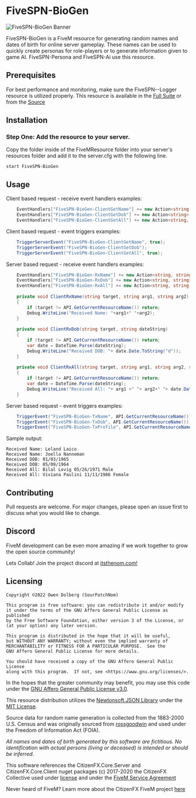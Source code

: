 # FiveSPN-BioGen

![FiveSPN-BioGen Banner](https://cdn.discordapp.com/attachments/1038915355579519117/1039930485331210410/fivespnbiogen.png)

FiveSPN-BioGen is a FiveM resource for generating random names and dates of birth for online server gameplay. These names can be used to quickly create personas for role-players or to generate information given to game AI.
FiveSPN-Persona and FiveSPN-Ai use this resource. 

## Prerequisites

For best performance and monitoring, make sure the FiveSPN--Logger resource is utilized properly. This resource is available in the [Full Suite](https://github.com/SourPatchNom/FiveSPN---Suite) or from the [Source](https://github.com/SourPatchNom/FiveSPN---Logger)

## Installation

### Step One: Add the resource to your server.
Copy the folder inside of the FiveMResource folder into your server's resources folder and add it to the server.cfg with the following line.
```
start FiveSPN-BioGen
```

## Usage

Client based request - receive event handlers examples:
```csharp
    EventHandlers["FiveSPN-BioGen-ClientGetName"] += new Action<string, string>(ClientRxName);
    EventHandlers["FiveSPN-BioGen-ClientGetDob"] += new Action<string>(ClientRxDob);
    EventHandlers["FiveSPN-BioGen-ClientGetAll"] += new Action<string, string, string, bool>(ClientRxAll);
```

Client based request - event triggers examples:
```csharp
    TriggerServerEvent("FiveSPN-BioGen-ClientGetName", true);
    TriggerServerEvent("FiveSPN-BioGen-ClientGetDob");
    TriggerServerEvent("FiveSPN-BioGen-ClientGetAll", true);
```

Server based request - receive event handlers examples:
```csharp
    EventHandlers["FiveSPN-BioGen-RxName"] += new Action<string, string, string>(ClientRxName);
    EventHandlers["FiveSPN-BioGen-RxDob"] += new Action<string, string>(ClientRxDob);
    EventHandlers["FiveSPN-BioGen-RxAll"] += new Action<string, string, string, string, bool>(ClientRxAll);
    
    private void ClientRxName(string target, string arg1, string arg2)
    {
        if (target != API.GetCurrentResourceName()) return;
        Debug.WriteLine("Received Name: "+arg1+" "+arg2);
    }
    
    private void ClientRxDob(string target, string dateString)
    {
        if (target != API.GetCurrentResourceName()) return;
        var date = DateTime.Parse(dateString);
        Debug.WriteLine("Received DOB: "+ date.Date.ToString("d"));
    }
    
    private void ClientRxAll(string target, string arg1, string arg2, string dateString, bool arg4)
    {
        if (target != API.GetCurrentResourceName()) return;
        var date = DateTime.Parse(dateString);
        Debug.WriteLine("Received All: "+ arg1 +" "+ arg2+" "+ date.Date.ToString("d") + " " + (arg4?"Male":"Female"));
    }
```

Server based request - event triggers examples:
```csharp
    TriggerEvent("FiveSPN-BioGen-TxName", API.GetCurrentResourceName(), true);
    TriggerEvent("FiveSPN-BioGen-TxDob", API.GetCurrentResourceName());
    TriggerEvent("FiveSPN-BioGen-TxProfile", API.GetCurrentResourceName(), true);
```

Sample output:
```text
Received Name: Leland Laico
Received Name: Joella Nanneman
Received DOB: 01/03/1965
Received DOB: 05/09/1964
Received All: Bilal Lovig 05/26/1971 Male
Received All: Viviana Paulini 11/11/1986 Female
```

## Contributing

Pull requests are welcome. For major changes, please open an issue first to discuss what you would like to change.

## Discord
FiveM development can be even more amazing if we work together to grow the open source community!

Lets Collab! Join the project discord at [itsthenom.com!](http://itsthenom.com/)
## Licensing

    Copyright ©2022 Owen Dolberg (SourPatchNom)

    This program is free software: you can redistribute it and/or modify
    it under the terms of the GNU Affero General Public License as published
    by the Free Software Foundation, either version 3 of the License, or
    (at your option) any later version.

    This program is distributed in the hope that it will be useful,
    but WITHOUT ANY WARRANTY; without even the implied warranty of
    MERCHANTABILITY or FITNESS FOR A PARTICULAR PURPOSE.  See the
    GNU Affero General Public License for more details.

    You should have received a copy of the GNU Affero General Public License
    along with this program.  If not, see <https://www.gnu.org/licenses/>.

In the hopes that the greater community may benefit, you may use this code under the [GNU Affero General Public License v3.0](LICENSE).

This resource distribution utilizes the [Newtonsoft.JSON Library](https://github.com/JamesNK/Newtonsoft.Json) under the [MIT License](https://github.com/JamesNK/Newtonsoft.Json/blob/master/LICENSE.md).

Source data for random name generation is collected from the 1883-2000 U.S. Census and was originally sourced from [rossgoodwin](https://github.com/rossgoodwin/american-names) and used under the Freedom of Information Act (FOIA).

*All names and dates of birth generated by this software are fictitious. No identification with actual persons (living or deceased) is intended or should be inferred.* 

This software references the CitizenFX.Core.Server and CitizenFX.Core.Client nuget packages (c) 2017-2020 the CitizenFX Collective used under [license](https://github.com/citizenfx/fivem/blob/master/code/LICENSE) and under the [FiveM Service Agreement](https://fivem.net/terms)

Never heard of FiveM? Learn more about the CitizenFX FiveM project [here](https://fivem.net/)
